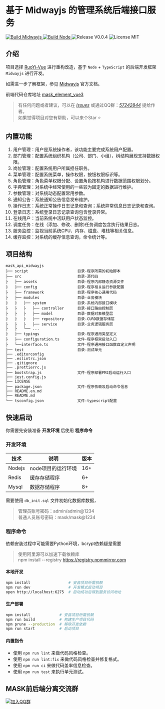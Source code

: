 # 基于 Midwayjs 的管理系统后端接口服务

<p>
    <a target="_blank" href="http://www.midwayjs.org">
        <img src="https://img.shields.io/badge/Build-Midway-green.svg"  alt="Build Midwayjs">
    </a>
    <a target="_blank" href="https://nodejs.org">
        <img src="https://img.shields.io/badge/Build-Nodejs-green.svg" alt="Build Node">
    </a>
    <img src="https://img.shields.io/badge/Release-V0.0.3-orange.svg" alt="Release V0.0.4">
    <img src="https://img.shields.io/badge/License-MIT-blue.svg" alt="License MIT">
</p>  

## 介绍

项目选择 [RuoYi-Vue](https://gitee.com/y_project/RuoYi-Vue) 进行重构改造，基于 `Node` + `TypeScript` 的后端开发框架 `Midwayjs` 进行开发。

如需进一步了解框架，参见 [Midwayjs](http://www.midwayjs.org) 官方文档。

前端代码仓库地址 [mask_element_vue3](https://gitee.com/TsMask/mask_element_vue3)

> 有任何问题或者建议，可以在 [_Issues_](https://gitee.com/TsMask/mask_api_midwayjs/issues) 或通过QQ群：[_57242844_](https://jq.qq.com/?_wv=1027&k=z6Y4YQcB) 提给作者。  
> 如果觉得项目对您有帮助，可以来个Star ⭐

## 内置功能

1. 用户管理：用户是系统操作者，该功能主要完成系统用户配置。
2. 部门管理：配置系统组织机构（公司、部门、小组），树结构展现支持数据权限。
3. 岗位管理：配置系统用户所属担任职务。
4. 菜单管理：配置系统菜单，操作权限，按钮权限标识等。
5. 角色管理：角色菜单权限分配、设置角色按机构进行数据范围权限划分。
6. 字典管理：对系统中经常使用的一些较为固定的数据进行维护。
7. 参数管理：对系统动态配置常用参数。
8. 通知公告：系统通知公告信息发布维护。
9. 操作日志：系统正常操作日志记录和查询；系统异常信息日志记录和查询。
10. 登录日志：系统登录日志记录查询包含登录异常。
11. 在线用户：当前系统中活跃用户状态监控。
12. 调度任务：在线（添加、修改、删除)任务调度包含执行结果日志。
13. 服务监控：监视当前系统CPU、内存、磁盘、堆栈等相关信息。
14. 缓存监控：对系统的缓存信息查询，命令统计等。

## 项目结构

```text
mask_api_midwayjs
├── script                      目录-程序所需的初始脚本
├── src                         目录-源代码
├   ├── assets                  目录-程序内部静态资源文件
├   ├── config                  目录-程序相关运行参数配置
├   ├── framework               目录-程序核心通用代码
├   ├── modules                 目录-业务模块
├   ├   ├── system              目录-系统内部接口模块
├   ├   ├   ├── controller      目录-接口路由控制层
├   ├   ├   ├── model           目录-数据对象模型层
├   ├   ├   ├── repository      目录-CURD数据存储层
├   ├   ├   ├── service         目录-业务逻辑服务层
├   ├   └── ...
├   ├── typings                 目录-程序通用类型定义
├   ├── configuration.ts        文件-程序框架启动入口
├   └──interface.ts             文件-程序通用接口函数自定义声明
├── test                        目录-测试单元
├── .editorconfig
├── .eslintrc.json
├── .gitignore
├── .prettierrc.js
├── bootstrap.js                文件-程序部署PM2启动运行入口
├── jest.config.js
├── LICENSE
├── package.json                文件-程序依赖及启动命令信息
├── README.en.md
├── README.md
└── tsconfig.json               文件-typescript配置
```

## 快速启动

你需要先安装准备 **开发环境** 后使用 **程序命令**

### 开发环境

| 技术 | 说明 | 版本 |
| ---- | ---- | ---- |
| Nodejs | node项目的运行环境 | 16+ |
| Redis | 缓存存储程序 | 6+ |
| Mysql | 数据存储程序 | 8+ |

需要使用 `db_init.sql` 文件初始化数据库数据，

> 管理员账号密码：admin/admin@1234  
> 普通人员账号密码：mask/mask@1234

### 程序命令

依赖安装过程中可能需要Python环境，bcrypt依赖疑是需要

> 使用阿里源可以加速下载依赖库  
> npm install --registry <https://registry.npmmirror.com>

#### 本地开发

```bash
npm install                 # 安装项目所需依赖
npm run dev                 # 开发模式启动项目
open http://localhost:6275  # 启动成功后得到服务访问地址
```

#### 生产部署

```bash
npm install             # 安装项目所需依赖
npm run build           # 构建生产项目代码
npm prune --production  # 移除开发依赖
npm run start           # 启动项目
```

#### 内置指令

- 使用 `npm run lint` 来做代码风格检查。
- 使用 `npm run lint:fix` 来做代码风格检查并修复格式。
- 使用 `npm run ci` 来做代码盖率信息检查。
- 使用 `npm run test` 来执行单元测试。

## MASK前后端分离交流群

[![加入QQ群](https://img.shields.io/badge/QQ群-57242844-blue.svg)](https://jq.qq.com/?_wv=1027&k=z6Y4YQcB)
